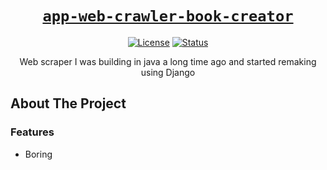<div align="center" markdown="1">

# [`app-web-crawler-book-creator`][url-repo]

[![License][shield-license]][url-license]
[![Status][shield-status-abandoned]][url-repo]

Web scraper I was building in java a long time ago and started remaking using Django

</div>

## About The Project

### Features

- Boring

<!-- relative links -->

<!-- project links -->

[url-repo]: https://github.com/shishifubing/app-web-crawler-book-creator
[url-license]: https://github.com/shishifubing/app-web-crawler-book-creator/blob/main/LICENSE

<!-- external links -->

<!-- shield links -->

[shield-status-abandoned]: https://img.shields.io/badge/status-abandoned-red?style=for-the-badge
[shield-license]: https://img.shields.io/github/license/shishifubing/snippets-javascript-assignments.svg?style=for-the-badge
